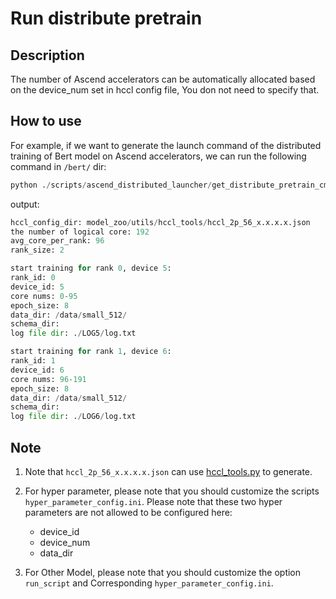 # Run distribute pretrain

## Description

The number of Ascend accelerators can be automatically allocated based on the device_num set in hccl config file, You don not need to specify that.

## How to use

For example, if we want to generate the launch command of the distributed training of Bert model on Ascend accelerators, we can run the following command in `/bert/` dir:

```python
python ./scripts/ascend_distributed_launcher/get_distribute_pretrain_cmd.py --run_script_dir ./run_pretrain.py --hyper_parameter_config_dir ./scripts/ascend_distributed_launcher/hyper_parameter_config.ini --data_dir /path/dataset/ --hccl_config_dir model_zoo/utils/hccl_tools/hccl_2p_56_x.x.x.x.json
```

output:

```python
hccl_config_dir: model_zoo/utils/hccl_tools/hccl_2p_56_x.x.x.x.json
the number of logical core: 192
avg_core_per_rank: 96
rank_size: 2

start training for rank 0, device 5:
rank_id: 0
device_id: 5
core nums: 0-95
epoch_size: 8
data_dir: /data/small_512/
schema_dir:
log file dir: ./LOG5/log.txt

start training for rank 1, device 6:
rank_id: 1
device_id: 6
core nums: 96-191
epoch_size: 8
data_dir: /data/small_512/
schema_dir:
log file dir: ./LOG6/log.txt
```

## Note

1. Note that `hccl_2p_56_x.x.x.x.json` can use [hccl_tools.py](https://gitee.com/mindspore/models/tree/master/utils/hccl_tools) to generate.

2. For hyper parameter, please note that you should customize the scripts `hyper_parameter_config.ini`. Please note that these two hyper parameters are not allowed to be configured here:
    - device_id
    - device_num
    - data_dir

3. For Other Model, please note that you should customize the option `run_script` and Corresponding `hyper_parameter_config.ini`.
